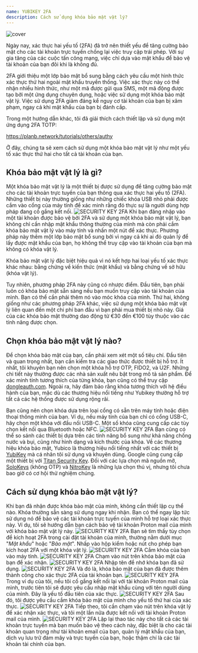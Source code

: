 ```yaml
---
name: YUBIKEY 2FA
description: Cách sử dụng khóa bảo mật vật lý?
---
```

![cover](assets/cover.webp)

Ngày nay, xác thực hai yếu tố (2FA) đã trở nên thiết yếu để tăng cường bảo mật cho các tài khoản trực tuyến chống lại việc truy cập trái phép. Với sự gia tăng của các cuộc tấn công mạng, việc chỉ dựa vào mật khẩu để bảo vệ tài khoản của bạn đôi khi là không đủ.

2FA giới thiệu một lớp bảo mật bổ sung bằng cách yêu cầu một hình thức xác thực thứ hai ngoài mật khẩu truyền thống. Việc xác thực này có thể nhận nhiều hình thức, như một mã được gửi qua SMS, một mã động được tạo bởi một ứng dụng chuyên dụng, hoặc việc sử dụng một khóa bảo mật vật lý. Việc sử dụng 2FA giảm đáng kể nguy cơ tài khoản của bạn bị xâm phạm, ngay cả khi mật khẩu của bạn bị đánh cắp.

Trong một hướng dẫn khác, tôi đã giải thích cách thiết lập và sử dụng một ứng dụng 2FA TOTP:

https://planb.network/tutorials/others/authy

Ở đây, chúng ta sẽ xem cách sử dụng một khóa bảo mật vật lý như một yếu tố xác thực thứ hai cho tất cả tài khoản của bạn.

## Khóa bảo mật vật lý là gì?

Một khóa bảo mật vật lý là một thiết bị được sử dụng để tăng cường bảo mật cho các tài khoản trực tuyến của bạn thông qua xác thực hai yếu tố (2FA). Những thiết bị này thường giống như những chiếc khóa USB nhỏ phải được cắm vào cổng của máy tính để xác minh rằng đó thực sự là người dùng hợp pháp đang cố gắng kết nối.
![SECURITY KEY 2FA](assets/notext/01.webp)
Khi bạn đăng nhập vào một tài khoản được bảo vệ bởi 2FA và sử dụng một khóa bảo mật vật lý, bạn không chỉ cần nhập mật khẩu thông thường của mình mà còn phải cắm khóa bảo mật vật lý vào máy tính và nhấn một nút để xác thực. Phương pháp này thêm một lớp bảo mật bổ sung bởi vì ngay cả khi ai đó quản lý để lấy được mật khẩu của bạn, họ không thể truy cập vào tài khoản của bạn mà không có khóa vật lý.

Khóa bảo mật vật lý đặc biệt hiệu quả vì nó kết hợp hai loại yếu tố xác thực khác nhau: bằng chứng về kiến thức (mật khẩu) và bằng chứng về sở hữu (khóa vật lý).

Tuy nhiên, phương pháp 2FA này cũng có nhược điểm. Đầu tiên, bạn phải luôn có khóa bảo mật sẵn sàng nếu bạn muốn truy cập vào tài khoản của mình. Bạn có thể cần phải thêm nó vào móc khóa của mình. Thứ hai, không giống như các phương pháp 2FA khác, việc sử dụng một khóa bảo mật vật lý liên quan đến một chi phí ban đầu vì bạn phải mua thiết bị nhỏ này. Giá của các khóa bảo mật thường dao động từ €30 đến €100 tùy thuộc vào các tính năng được chọn.

## Chọn khóa bảo mật vật lý nào?

Để chọn khóa bảo mật của bạn, cần phải xem xét một số tiêu chí.
Đầu tiên và quan trọng nhất, bạn cần kiểm tra các giao thức được thiết bị hỗ trợ. Ít nhất, tôi khuyên bạn nên chọn một khóa hỗ trợ OTP, FIDO2, và U2F. Những chi tiết này thường được các nhà sản xuất nêu bật trong mô tả sản phẩm. Để xác minh tính tương thích của từng khóa, bạn cũng có thể truy cập [dongleauth.com](https://www.dongleauth.com/dongles/).
Ngoài ra, hãy đảm bảo rằng khóa tương thích với hệ điều hành của bạn, mặc dù các thương hiệu nổi tiếng như Yubikey thường hỗ trợ tất cả các hệ thống được sử dụng rộng rãi.

Bạn cũng nên chọn khóa dựa trên loại cổng có sẵn trên máy tính hoặc điện thoại thông minh của bạn. Ví dụ, nếu máy tính của bạn chỉ có cổng USB-C, hãy chọn một khóa với đầu nối USB-C. Một số khóa cũng cung cấp các tùy chọn kết nối qua Bluetooth hoặc NFC.
![SECURITY KEY 2FA](assets/notext/02.webp)
Bạn cũng có thể so sánh các thiết bị dựa trên các tính năng bổ sung như khả năng chống nước và bụi, cũng như hình dạng và kích thước của khóa.
Về các thương hiệu khóa bảo mật, Yubico là thương hiệu nổi tiếng nhất với các thiết bị [YubiKey](https://www.yubico.com/) mà cá nhân tôi sử dụng và khuyên dùng. Google cũng cung cấp một thiết bị với [Titan Security Key](https://store.google.com/fr/product/titan_security_key). Đối với các lựa chọn mã nguồn mở, [SoloKeys](https://solokeys.com/) (không OTP) và [NitroKey](https://www.nitrokey.com/products/nitrokeys) là những lựa chọn thú vị, nhưng tôi chưa bao giờ có cơ hội thử nghiệm chúng.
## Cách sử dụng khóa bảo mật vật lý?

Khi bạn đã nhận được khóa bảo mật của mình, không cần thiết lập cụ thể nào. Khóa thường sẵn sàng sử dụng ngay khi nhận. Bạn có thể ngay lập tức sử dụng nó để bảo vệ các tài khoản trực tuyến của mình hỗ trợ loại xác thực này. Ví dụ, tôi sẽ hướng dẫn bạn cách bảo vệ tài khoản Proton mail của mình với khóa bảo mật vật lý này.
![SECURITY KEY 2FA](assets/notext/03.webp)
Bạn sẽ tìm thấy tùy chọn để kích hoạt 2FA trong cài đặt tài khoản của mình, thường nằm dưới mục "*Mật khẩu*" hoặc "*Bảo mật*". Nhấp vào hộp kiểm hoặc nút cho phép bạn kích hoạt 2FA với một khóa vật lý.
![SECURITY KEY 2FA](assets/notext/04.webp)
Cắm khóa của bạn vào máy tính.
![SECURITY KEY 2FA](assets/notext/05.webp)
Chạm vào nút trên khóa bảo mật của bạn để xác nhận.
![SECURITY KEY 2FA](assets/notext/06.webp)
Nhập tên để nhớ khóa bạn đã sử dụng.
![SECURITY KEY 2FA](assets/notext/07.webp)
Và đó là, khóa bảo mật của bạn đã được thêm thành công cho xác thực 2FA của tài khoản bạn.
![SECURITY KEY 2FA](assets/notext/08.webp)
Trong ví dụ của tôi, nếu tôi cố gắng kết nối lại với tài khoản Proton mail của mình, trước tiên tôi sẽ được yêu cầu nhập mật khẩu cùng với tên người dùng của mình. Đây là yếu tố đầu tiên của xác thực.
![SECURITY KEY 2FA](assets/notext/09.webp)
Sau đó, tôi được yêu cầu cắm khóa bảo mật của mình cho yếu tố thứ hai của xác thực.
![SECURITY KEY 2FA](assets/notext/10.webp)
Tiếp theo, tôi cần chạm vào nút trên khóa vật lý để xác nhận xác thực, và tôi một lần nữa được kết nối với tài khoản Proton mail của mình.
![SECURITY KEY 2FA](assets/notext/11.webp)
Lặp lại thao tác này cho tất cả các tài khoản trực tuyến mà bạn muốn bảo vệ theo cách này, đặc biệt là cho các tài khoản quan trọng như tài khoản email của bạn, quản lý mật khẩu của bạn, dịch vụ lưu trữ đám mây và trực tuyến của bạn, hoặc thậm chí là các tài khoản tài chính của bạn.